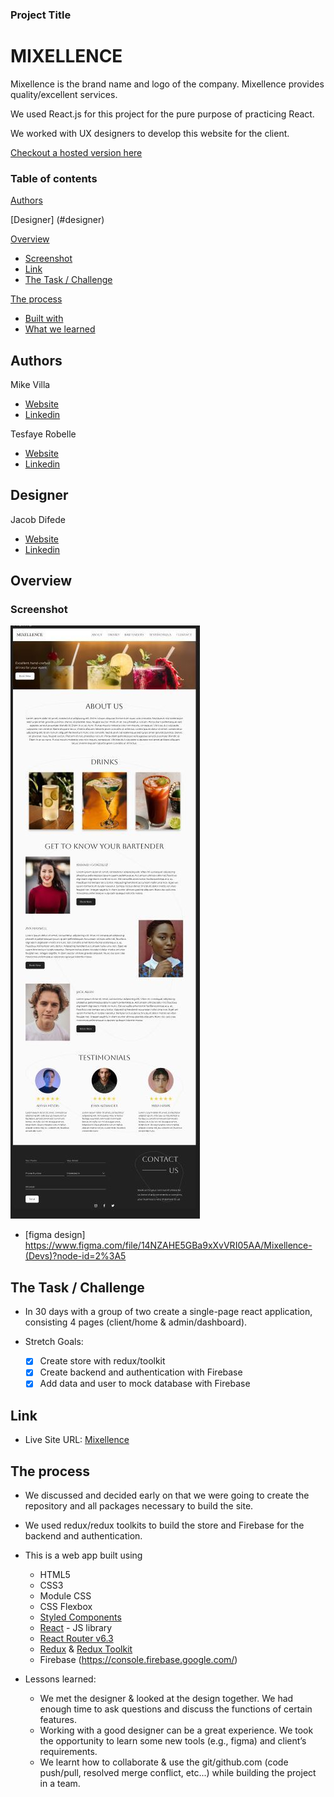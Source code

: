 ### Project Title

# MIXELLENCE

Mixellence is the brand name and logo of the company. Mixellence provides quality/excellent services. <br/>

We used React.js for this project for the pure purpose of practicing React. <br />

We worked with UX designers to develop this website for the client.

[Checkout a hosted version here](https://github.io/mixellence/)

### Table of contents

 [Authors](#authors)

 [Designer] (#designer)

 [Overview](#overview)

  - [Screenshot](#screenshot)
  - [Link](#link)
  - [The Task / Challenge](#the-challenge)
  
 [The process](#the-process)

  - [Built with](#built-with)
  - [What we learned](#what-we-learned)

## Authors 

Mike Villa

- [Website](https://)
- [Linkedin](https://)

Tesfaye Robelle

- [Website](https://github.com/tdebella)
- [Linkedin](https://www.linkedin.com/in/tesfaye-robelle-4a2b7921a/)

## Designer

Jacob Difede

- [Website](https://)
- [Linkedin](https://https://www.linkedin.com/in/jacob-difede-434955221/)

## Overview

### Screenshot

  ![screenshot](./figmaDesign/design.JPG)

- [figma design] https://www.figma.com/file/14NZAHE5GBa9xXvVRI05AA/Mixellence-(Devs)?node-id=2%3A5

## The Task / Challenge

- In 30 days with a group of two create a single-page react application, consisting 4 pages (client/home & admin/dashboard).

- Stretch Goals:

   - [x] Create store with redux/toolkit
   - [x] Create backend and authentication with Firebase
   - [x] Add data and user to mock database with Firebase

## Link

   - Live Site URL: [Mixellence](https://mixellence-67ae5.web.app/)

## The process

- We discussed and decided early on that we were going to create the repository and all packages necessary to build the site. <br/>

- We used redux/redux toolkits to build the store and Firebase for the backend and authentication.   

- This is a web app built using

   - HTML5
   - CSS3
   - Module CSS
   - CSS Flexbox
   - [Styled Components](https://styled-components.com/)
   - [React](https://reactjs.org/) - JS library
   - [React Router v6.3](https://reactrouter.com/)
   - [Redux](https://redux.js.org/) & [Redux Toolkit](https://redux-toolkit.js.org/)
   - Firebase (https://console.firebase.google.com/)

- Lessons learned:
   - We met the designer & looked at the design together. We  had enough time to ask questions and discuss the functions of certain features. 
   - Working with a good designer can be a great experience. We took the opportunity to learn some new tools (e.g., figma) and client’s requirements.
   - We learnt how to collaborate & use the git/github.com (code push/pull, resolved merge conflict, etc...) while building the project in a team. 
